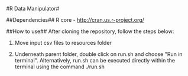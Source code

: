 #R Data Manipulator#

##Dependencies##
R core - http://cran.us.r-project.org/

##How to use##
After cloning the repository, follow the steps below:

1) Move input csv files to resources folder

2) Underneath parent folder, double click on run.sh and choose "Run in terminal". 
   Alternatively, run.sh can be executed directly within the terminal using 
   the command ./run.sh
